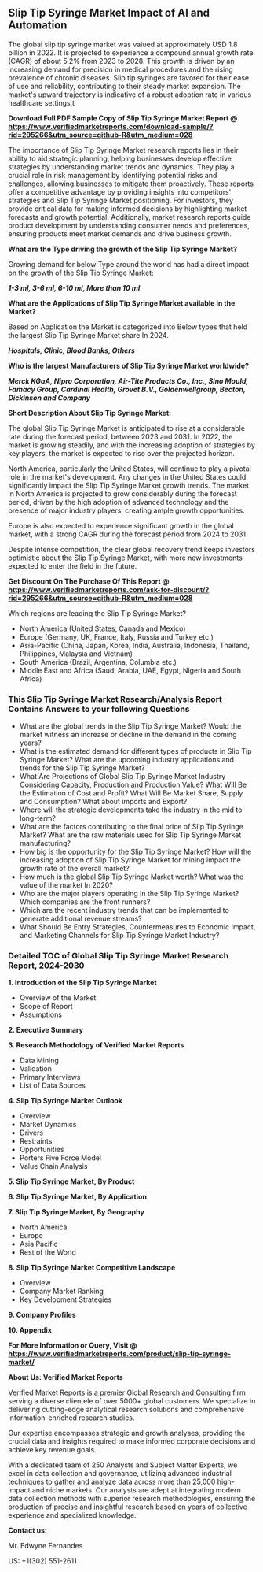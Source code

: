 <h2>Slip Tip Syringe Market Impact of AI and Automation</h2>The global slip tip syringe market was valued at approximately USD 1.8 billion in 2022. It is projected to experience a compound annual growth rate (CAGR) of about 5.2% from 2023 to 2028. This growth is driven by an increasing demand for precision in medical procedures and the rising prevalence of chronic diseases. Slip tip syringes are favored for their ease of use and reliability, contributing to their steady market expansion. The market's upward trajectory is indicative of a robust adoption rate in various healthcare settings,t</p><p id="" class=""><strong>Download Full PDF Sample Copy of Slip Tip Syringe Market Report @ <a href="https://www.verifiedmarketreports.com/download-sample/?rid=295266&utm_source=github-R&utm_medium=028" target="_blank">https://www.verifiedmarketreports.com/download-sample/?rid=295266&utm_source=github-R&utm_medium=028</a></strong></p><p>The importance of&nbsp;Slip Tip Syringe Market research reports lies in their ability to aid strategic planning, helping businesses develop effective strategies by understanding market trends and dynamics. They play a crucial role in risk management by identifying potential risks and challenges, allowing businesses to mitigate them proactively. These reports offer a competitive advantage by providing insights into competitors' strategies and Slip Tip Syringe Market positioning. For investors, they provide critical data for making informed decisions by highlighting market forecasts and growth potential. Additionally, market research reports guide product development by understanding consumer needs and preferences, ensuring products meet market demands and drive business growth.</p><p><strong>What are the&nbsp;Type driving the growth of the Slip Tip Syringe Market?</strong></p><p id="" class="">Growing demand for below Type around the world has had a direct impact on the growth of the Slip Tip Syringe Market:</p><em><strong>1-3 ml, 3-6 ml, 6-10 ml, More than 10 ml</strong></em></p><strong>What are the&nbsp;Applications&nbsp;of Slip Tip Syringe Market available in the Market?</strong></p><p id="" class="">Based on Application the Market is categorized into Below types that held the largest Slip Tip Syringe Market share In 2024.</p><em><strong>Hospitals, Clinic, Blood Banks, Others</strong></em></p><strong>Who is the largest Manufacturers of Slip Tip Syringe Market worldwide?</strong></p><p><em><strong>Merck KGaA, Nipro Corporation, Air-Tite Products Co., Inc., Sino Mould, Famacy Group, Cardinal Health, Grovet B.V., Goldenwellgroup, Becton, Dickinson and Company</strong></em></p><p id="" class=""><strong>Short Description About Slip Tip Syringe Market:</strong></p><p>The global Slip Tip Syringe Market is anticipated to rise at a considerable rate during the forecast period, between 2023 and 2031. In 2022, the market is growing steadily, and with the increasing adoption of strategies by key players, the market is expected to rise over the projected horizon.</p><p>North America, particularly the United States, will continue to play a pivotal role in the market's development. Any changes in the United States could significantly impact the Slip Tip Syringe Market growth trends. The market in North America is projected to grow considerably during the forecast period, driven by the high adoption of advanced technology and the presence of major industry players, creating ample growth opportunities.</p><p>Europe is also expected to experience significant growth in the global market, with a strong CAGR during the forecast period from 2024 to 2031.</p><p>Despite intense competition, the clear global recovery trend keeps investors optimistic about the Slip Tip Syringe Market, with more new investments expected to enter the field in the future.</p><p id="" class=""><strong>Get Discount On The Purchase Of This Report @ <a href="https://www.verifiedmarketreports.com/ask-for-discount/?rid=295266&utm_source=github-R&utm_medium=028" target="_blank">https://www.verifiedmarketreports.com/ask-for-discount/?rid=295266&utm_source=github-R&utm_medium=028</a></strong></p>Which regions are leading the Slip Tip Syringe Market?</p><ul><li>North America (United States, Canada and Mexico)</li><li>Europe (Germany, UK, France, Italy, Russia and Turkey etc.)</li><li>Asia-Pacific (China, Japan, Korea, India, Australia, Indonesia, Thailand, Philippines, Malaysia and Vietnam)</li><li>South America (Brazil, Argentina, Columbia etc.)</li><li>Middle East and Africa (Saudi Arabia, UAE, Egypt, Nigeria and South Africa)</li></ul><h3 id="" class="">This Slip Tip Syringe Market Research/Analysis Report Contains Answers to your following Questions</h3><ul><li>What are the global trends in the Slip Tip Syringe Market? Would the market witness an increase or decline in the demand in the coming years?</li><li>What is the estimated demand for different types of products in Slip Tip Syringe Market? What are the upcoming industry applications and trends for the Slip Tip Syringe Market?</li><li>What Are Projections of Global Slip Tip Syringe Market Industry Considering Capacity, Production and Production Value? What Will Be the Estimation of Cost and Profit? What Will Be Market Share, Supply and Consumption? What about imports and Export?</li><li>Where will the strategic developments take the industry in the mid to long-term?</li><li>What are the factors contributing to the final price of Slip Tip Syringe Market? What are the raw materials used for Slip Tip Syringe Market manufacturing?</li><li>How big is the opportunity for the Slip Tip Syringe Market? How will the increasing adoption of Slip Tip Syringe Market for mining impact the growth rate of the overall market?</li><li>How much is the global Slip Tip Syringe Market worth? What was the value of the market In 2020?</li><li>Who are the major players operating in the Slip Tip Syringe Market? Which companies are the front runners?</li><li>Which are the recent industry trends that can be implemented to generate additional revenue streams?</li><li>What Should Be Entry Strategies, Countermeasures to Economic Impact, and Marketing Channels for Slip Tip Syringe Market Industry?</li></ul><h3 id="" class="">Detailed TOC of Global Slip Tip Syringe Market Research Report, 2024-2030</h3><p id="" class=""><strong>1. Introduction of the Slip Tip Syringe Market</strong></p><ul><li>Overview of the Market</li><li>Scope of Report</li><li>Assumptions</li></ul><p id="" class=""><strong>2. Executive Summary</strong></p><p id="" class=""><strong>3. Research Methodology of Verified Market Reports</strong></p><ul><li>Data Mining</li><li>Validation</li><li>Primary Interviews</li><li>List of Data Sources</li></ul><p id="" class=""><strong>4. Slip Tip Syringe Market Outlook</strong></p><ul><li>Overview</li><li>Market Dynamics</li><li>Drivers</li><li>Restraints</li><li>Opportunities</li><li>Porters Five Force Model</li><li>Value Chain Analysis</li></ul><p id="" class=""><strong>5. Slip Tip Syringe Market, By Product</strong></p><p id="" class=""><strong>6. Slip Tip Syringe Market, By Application</strong></p><p id="" class=""><strong>7. Slip Tip Syringe Market, By Geography</strong></p><ul><li>North America</li><li>Europe</li><li>Asia Pacific</li><li>Rest of the World</li></ul><p id="" class=""><strong>8. Slip Tip Syringe Market Competitive Landscape</strong></p><ul><li>Overview</li><li>Company Market Ranking</li><li>Key Development Strategies</li></ul><p id="" class=""><strong>9. Company Profiles</strong></p><p id="" class=""><strong>10. Appendix</strong></p><p id="" class=""><strong>For More Information or Query, Visit @ <a href="https://www.verifiedmarketreports.com/product/slip-tip-syringe-market/" target="_blank">https://www.verifiedmarketreports.com/product/slip-tip-syringe-market/</a></strong></p><p id="" class=""><strong>About Us: Verified Market Reports</strong></p><p id="" class="">Verified Market Reports is a premier Global Research and Consulting firm serving a diverse clientele of over 5000+ global customers. We specialize in delivering cutting-edge analytical research solutions and comprehensive information-enriched research studies.</p><p id="" class="">Our expertise encompasses strategic and growth analyses, providing the crucial data and insights required to make informed corporate decisions and achieve key revenue goals.</p><p id="" class="">With a dedicated team of 250 Analysts and Subject Matter Experts, we excel in data collection and governance, utilizing advanced industrial techniques to gather and analyze data across more than 25,000 high-impact and niche markets. Our analysts are adept at integrating modern data collection methods with superior research methodologies, ensuring the production of precise and insightful research based on years of collective experience and specialized knowledge.</p><p id="" class=""><strong>Contact us:</strong></p><p id="" class="">Mr. Edwyne Fernandes</p><p id="" class="">US: +1(302) 551-2611</p>
